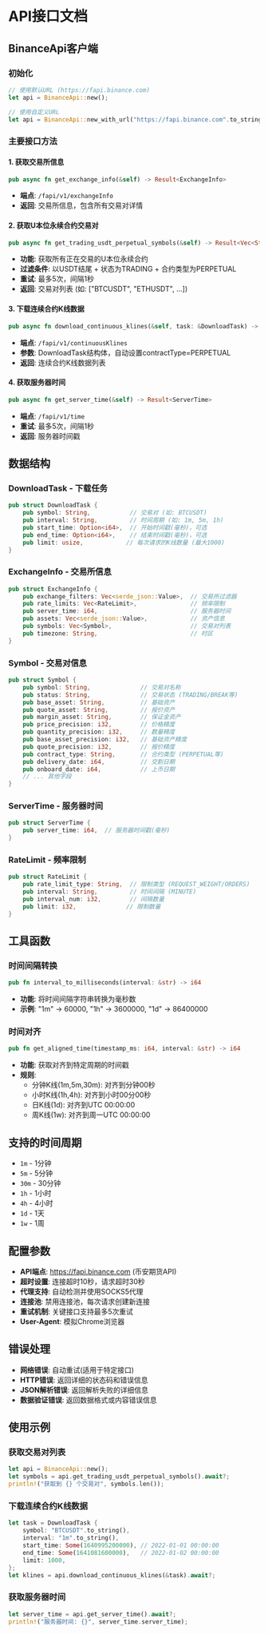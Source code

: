 # API接口文档

## BinanceApi客户端

### 初始化
```rust
// 使用默认URL (https://fapi.binance.com)
let api = BinanceApi::new();

// 使用自定义URL
let api = BinanceApi::new_with_url("https://fapi.binance.com".to_string());
```

### 主要接口方法

#### 1. 获取交易所信息
```rust
pub async fn get_exchange_info(&self) -> Result<ExchangeInfo>
```
- **端点**: `/fapi/v1/exchangeInfo`
- **返回**: 交易所信息，包含所有交易对详情

#### 2. 获取U本位永续合约交易对
```rust
pub async fn get_trading_usdt_perpetual_symbols(&self) -> Result<Vec<String>>
```
- **功能**: 获取所有正在交易的U本位永续合约
- **过滤条件**: 以USDT结尾 + 状态为TRADING + 合约类型为PERPETUAL
- **重试**: 最多5次，间隔1秒
- **返回**: 交易对列表 (如: ["BTCUSDT", "ETHUSDT", ...])

#### 3. 下载连续合约K线数据
```rust
pub async fn download_continuous_klines(&self, task: &DownloadTask) -> Result<Vec<Kline>>
```
- **端点**: `/fapi/v1/continuousKlines`
- **参数**: DownloadTask结构体，自动设置contractType=PERPETUAL
- **返回**: 连续合约K线数据列表

#### 4. 获取服务器时间
```rust
pub async fn get_server_time(&self) -> Result<ServerTime>
```
- **端点**: `/fapi/v1/time`
- **重试**: 最多5次，间隔1秒
- **返回**: 服务器时间戳

## 数据结构

### DownloadTask - 下载任务
```rust
pub struct DownloadTask {
    pub symbol: String,           // 交易对 (如: BTCUSDT)
    pub interval: String,         // 时间周期 (如: 1m, 5m, 1h)
    pub start_time: Option<i64>,  // 开始时间戳(毫秒)，可选
    pub end_time: Option<i64>,    // 结束时间戳(毫秒)，可选
    pub limit: usize,            // 每次请求的K线数量 (最大1000)
}
```

### ExchangeInfo - 交易所信息
```rust
pub struct ExchangeInfo {
    pub exchange_filters: Vec<serde_json::Value>,  // 交易所过滤器
    pub rate_limits: Vec<RateLimit>,               // 频率限制
    pub server_time: i64,                          // 服务器时间
    pub assets: Vec<serde_json::Value>,            // 资产信息
    pub symbols: Vec<Symbol>,                      // 交易对列表
    pub timezone: String,                          // 时区
}
```

### Symbol - 交易对信息
```rust
pub struct Symbol {
    pub symbol: String,              // 交易对名称
    pub status: String,              // 交易状态 (TRADING/BREAK等)
    pub base_asset: String,          // 基础资产
    pub quote_asset: String,         // 报价资产
    pub margin_asset: String,        // 保证金资产
    pub price_precision: i32,        // 价格精度
    pub quantity_precision: i32,     // 数量精度
    pub base_asset_precision: i32,   // 基础资产精度
    pub quote_precision: i32,        // 报价精度
    pub contract_type: String,       // 合约类型 (PERPETUAL等)
    pub delivery_date: i64,          // 交割日期
    pub onboard_date: i64,           // 上币日期
    // ... 其他字段
}
```

### ServerTime - 服务器时间
```rust
pub struct ServerTime {
    pub server_time: i64,  // 服务器时间戳(毫秒)
}
```

### RateLimit - 频率限制
```rust
pub struct RateLimit {
    pub rate_limit_type: String,  // 限制类型 (REQUEST_WEIGHT/ORDERS)
    pub interval: String,         // 时间间隔 (MINUTE)
    pub interval_num: i32,        // 间隔数量
    pub limit: i32,              // 限制数量
}
```

## 工具函数

### 时间间隔转换
```rust
pub fn interval_to_milliseconds(interval: &str) -> i64
```
- **功能**: 将时间间隔字符串转换为毫秒数
- **示例**: "1m" → 60000, "1h" → 3600000, "1d" → 86400000

### 时间对齐
```rust
pub fn get_aligned_time(timestamp_ms: i64, interval: &str) -> i64
```
- **功能**: 获取对齐到特定周期的时间戳
- **规则**:
  - 分钟K线(1m,5m,30m): 对齐到分钟00秒
  - 小时K线(1h,4h): 对齐到小时00分00秒
  - 日K线(1d): 对齐到UTC 00:00:00
  - 周K线(1w): 对齐到周一UTC 00:00:00

## 支持的时间周期
- `1m` - 1分钟
- `5m` - 5分钟
- `30m` - 30分钟
- `1h` - 1小时
- `4h` - 4小时
- `1d` - 1天
- `1w` - 1周

## 配置参数
- **API端点**: https://fapi.binance.com (币安期货API)
- **超时设置**: 连接超时10秒，请求超时30秒
- **代理支持**: 自动检测并使用SOCKS5代理
- **连接池**: 禁用连接池，每次请求创建新连接
- **重试机制**: 关键接口支持最多5次重试
- **User-Agent**: 模拟Chrome浏览器

## 错误处理
- **网络错误**: 自动重试(适用于特定接口)
- **HTTP错误**: 返回详细的状态码和错误信息
- **JSON解析错误**: 返回解析失败的详细信息
- **数据验证错误**: 返回数据格式或内容错误信息

## 使用示例

### 获取交易对列表
```rust
let api = BinanceApi::new();
let symbols = api.get_trading_usdt_perpetual_symbols().await?;
println!("获取到 {} 个交易对", symbols.len());
```

### 下载连续合约K线数据
```rust
let task = DownloadTask {
    symbol: "BTCUSDT".to_string(),
    interval: "1m".to_string(),
    start_time: Some(1640995200000), // 2022-01-01 00:00:00
    end_time: Some(1641081600000),   // 2022-01-02 00:00:00
    limit: 1000,
};
let klines = api.download_continuous_klines(&task).await?;
```

### 获取服务器时间
```rust
let server_time = api.get_server_time().await?;
println!("服务器时间: {}", server_time.server_time);
```

